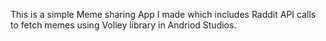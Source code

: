 This is a simple Meme sharing App I made which includes Raddit API calls to fetch memes using Volley library in Andriod Studios.
